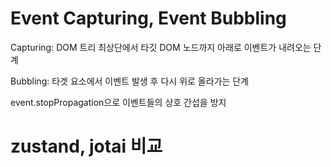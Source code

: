 # Event Capturing, Event Bubbling

Capturing: DOM 트리 최상단에서 타깃 DOM 노드까지 아래로 이벤트가 내려오는 단계

Bubbling: 타겟 요소에서 이벤트 발생 후 다시 위로 올라가는 단계

event.stopPropagation으로 이벤트들의 상호 간섭을 방지

# zustand, jotai 비교

